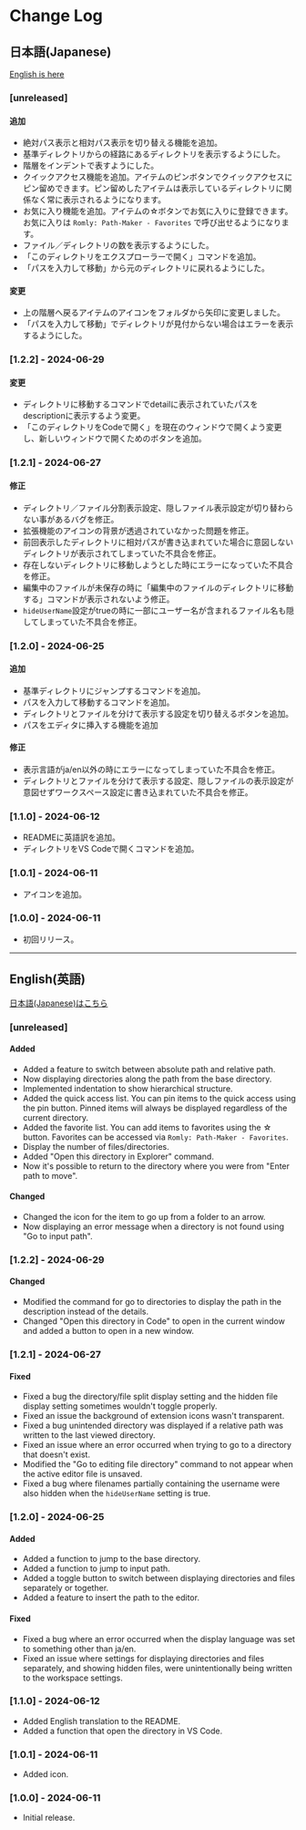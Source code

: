 # Change Log

## 日本語(Japanese)

[English is here](#english英語)

### [unreleased]

#### 追加
- 絶対パス表示と相対パス表示を切り替える機能を追加。
- 基準ディレクトリからの経路にあるディレクトリを表示するようにした。
- 階層をインデントで表すようにした。
- クイックアクセス機能を追加。アイテムのピンボタンでクイックアクセスにピン留めできます。ピン留めしたアイテムは表示しているディレクトリに関係なく常に表示されるようになります。
- お気に入り機能を追加。アイテムの☆ボタンでお気に入りに登録できます。お気に入りは `Romly: Path-Maker - Favorites` で呼び出せるようになります。
- ファイル／ディレクトリの数を表示するようにした。
- 「このディレクトリをエクスプローラーで開く」コマンドを追加。
- 「パスを入力して移動」から元のディレクトリに戻れるようにした。

#### 変更
- 上の階層へ戻るアイテムのアイコンをフォルダから矢印に変更しました。
- 「パスを入力して移動」でディレクトリが見付からない場合はエラーを表示するようにした。

### [1.2.2] - 2024-06-29

#### 変更
- ディレクトリに移動するコマンドでdetailに表示されていたパスをdescriptionに表示するよう変更。
- 「このディレクトリをCodeで開く」を現在のウィンドウで開くよう変更し、新しいウィンドウで開くためのボタンを追加。

### [1.2.1] - 2024-06-27

#### 修正
- ディレクトリ／ファイル分割表示設定、隠しファイル表示設定が切り替わらない事があるバグを修正。
- 拡張機能のアイコンの背景が透過されていなかった問題を修正。
- 前回表示したディレクトリに相対パスが書き込まれていた場合に意図しないディレクトリが表示されてしまっていた不具合を修正。
- 存在しないディレクトリに移動しようとした時にエラーになっていた不具合を修正。
- 編集中のファイルが未保存の時に「編集中のファイルのディレクトリに移動する」コマンドが表示されないよう修正。
- `hideUserName`設定がtrueの時に一部にユーザー名が含まれるファイル名も隠してしまっていた不具合を修正。

### [1.2.0] - 2024-06-25

#### 追加
- 基準ディレクトリにジャンプするコマンドを追加。
- パスを入力して移動するコマンドを追加。
- ディレクトリとファイルを分けて表示する設定を切り替えるボタンを追加。
- パスをエディタに挿入する機能を追加

#### 修正
- 表示言語がja/en以外の時にエラーになってしまっていた不具合を修正。
- ディレクトリとファイルを分けて表示する設定、隠しファイルの表示設定が意図せずワークスペース設定に書き込まれていた不具合を修正。

### [1.1.0] - 2024-06-12

- READMEに英語訳を追加。
- ディレクトリをVS Codeで開くコマンドを追加。

### [1.0.1] - 2024-06-11

- アイコンを追加。

### [1.0.0] - 2024-06-11

- 初回リリース。





-----





## English(英語)

[日本語(Japanese)はこちら](#日本語japanese)

### [unreleased]

#### Added

- Added a feature to switch between absolute path and relative path.
- Now displaying directories along the path from the base directory.
- Implemented indentation to show hierarchical structure.
- Added the quick access list. You can pin items to the quick access using the pin button. Pinned items will always be displayed regardless of the current directory.
- Added the favorite list. You can add items to favorites using the ☆ button. Favorites can be accessed via `Romly: Path-Maker - Favorites`.
- Display the number of files/directories.
- Added "Open this directory in Explorer" command.
- Now it's possible to return to the directory where you were from "Enter path to move".

#### Changed

- Changed the icon for the item to go up from a folder to an arrow.
- Now displaying an error message when a directory is not found using "Go to input path".

### [1.2.2] - 2024-06-29

#### Changed
- Modified the command for go to directories to display the path in the description instead of the details.
- Changed "Open this directory in Code" to open in the current window and added a button to open in a new window.

### [1.2.1] - 2024-06-27

#### Fixed
- Fixed a bug the directory/file split display setting and the hidden file display setting sometimes wouldn't toggle properly.
- Fixed an issue the background of extension icons wasn't transparent.
- Fixed a bug unintended directory was displayed if a relative path was written to the last viewed directory.
- Fixed an issue where an error occurred when trying to go to a directory that doesn't exist.
- Modified the "Go to editing file directory" command to not appear when the active editor file is unsaved.
- Fixed a bug where filenames partially containing the username were also hidden when the `hideUserName` setting is true.


### [1.2.0] - 2024-06-25

#### Added
- Added a function to jump to the base directory.
- Added a function to jump to input path.
- Added a toggle button to switch between displaying directories and files separately or together.
- Added a feature to insert the path to the editor.

#### Fixed
- Fixed a bug where an error occurred when the display language was set to something other than ja/en.
- Fixed an issue where settings for displaying directories and files separately, and showing hidden files, were unintentionally being written to the workspace settings.

### [1.1.0] - 2024-06-12

- Added English translation to the README.
- Added a function that open the directory in VS Code.

### [1.0.1] - 2024-06-11

- Added icon.

### [1.0.0] - 2024-06-11

- Initial release.
